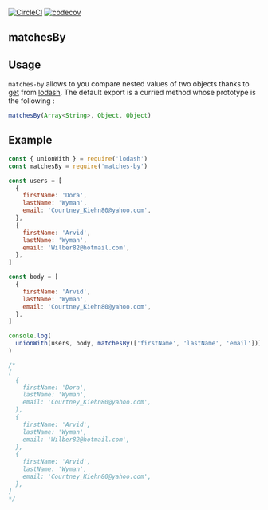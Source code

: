 [![CircleCI](https://circleci.com/gh/emaincourt/matches-by/tree/master.svg?style=shield)](https://circleci.com/gh/emaincourt/matches-by/tree/master)
[![codecov](https://codecov.io/gh/emaincourt/matches-by/branch/master/graph/badge.svg)](https://codecov.io/gh/emaincourt/matches-by)

## matchesBy

## Usage

`matches-by` allows to you compare nested values of two objects thanks to [get](https://lodash.com/docs/4.17.5#get) from [lodash](https://github.com/lodash/lodash/). The default export is a curried method whose prototype is the following :

```javascript
matchesBy(Array<String>, Object, Object)
```

## Example

```javascript
const { unionWith } = require('lodash')
const matchesBy = require('matches-by')

const users = [
  {
    firstName: 'Dora',
    lastName: 'Wyman',
    email: 'Courtney_Kiehn80@yahoo.com',
  },
  {
    firstName: 'Arvid',
    lastName: 'Wyman',
    email: 'Wilber82@hotmail.com',
  },
]

const body = [
  {
    firstName: 'Arvid',
    lastName: 'Wyman',
    email: 'Courtney_Kiehn80@yahoo.com',
  },
]

console.log(
  unionWith(users, body, matchesBy(['firstName', 'lastName', 'email']))
)

/*
[
  {
    firstName: 'Dora',
    lastName: 'Wyman',
    email: 'Courtney_Kiehn80@yahoo.com',
  },
  {
    firstName: 'Arvid',
    lastName: 'Wyman',
    email: 'Wilber82@hotmail.com',
  },
  {
    firstName: 'Arvid',
    lastName: 'Wyman',
    email: 'Courtney_Kiehn80@yahoo.com',
  },
]
*/
```
